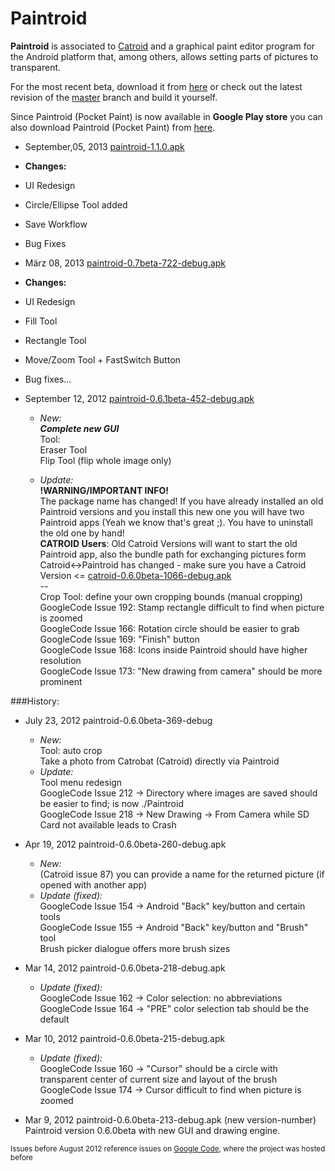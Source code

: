 Paintroid
=========

**Paintroid** is associated to [Catroid](https://github.com/Catrobat/Catroid) and a graphical paint editor program for the Android platform that, among others, allows setting parts of pictures to transparent.

For the most recent beta, download it from [here](http://jenkins.catrob.at/view/All-Categories/view/Paintroid/job/Paintroid/lastSuccessfulBuild/artifact/Paintroid/bin/) or check out the latest revision of the [master](https://github.com/Catrobat/Paintroid/commits/master) branch and build it yourself.

Since Paintroid (Pocket Paint) is now available in **Google Play store** you can also download Paintroid (Pocket Paint) from [here](https://play.google.com/store/apps/details?id=org.catrobat.paintroid).

* September,05, 2013 [paintroid-1.1.0.apk](https://play.google.com/store/apps/details?id=org.catrobat.paintroid)
 * **Changes:**
 * UI Redesign
 * Circle/Ellipse Tool added
 * Save Workflow
 * Bug Fixes


* März 08, 2013 [paintroid-0.7beta-722-debug.apk](http://jenkins.catrob.at/view/All-Categories/view/Paintroid/job/Paintroid/722/artifact/Paintroid/bin/paintroid-0.7beta-722-debug.apk)
 * **Changes:**
 * UI Redesign
 * Fill Tool
 * Rectangle Tool
 * Move/Zoom Tool + FastSwitch Button
 * Bug fixes...
 
 
 

* September 12, 2012 [paintroid-0.6.1beta-452-debug.apk](https://github.com/Catrobat/Paintroid/downloads)  
  * *New:*  
  ***Complete new GUI***  
  Tool:   
  Eraser Tool  
  Flip Tool (flip whole image only)
        
  * *Update:*  
  **!WARNING/IMPORTANT INFO!**  
  The package name has changed! If you have already installed an old Paintroid versions and you install this new one you will have two Paintroid apps (Yeah we know that's great ;). You have to uninstall the old one by hand!  
  **CATROID Users**: Old Catroid Versions will want to start the old Paintroid app, also the bundle path for exchanging pictures form Catroid<->Paintroid has changed - make sure you have a Catroid Version <= [catroid-0.6.0beta-1066-debug.apk ](https://github.com/Catrobat/Catroid/downloads)  
  --  
  Crop Tool: define your own cropping bounds (manual cropping)  
  GoogleCode Issue 192: Stamp rectangle difficult to find when picture is zoomed  
  GoogleCode Issue 166: Rotation circle should be easier to grab	 
  GoogleCode Issue 169: "Finish" button  
  GoogleCode Issue 168: Icons inside Paintroid should have higher resolution  
  GoogleCode Issue 173: "New drawing from camera" should be more prominent  


###History:

* July 23, 2012 paintroid-0.6.0beta-369-debug  
  * *New:*  
  Tool: auto crop  
  Take a photo from Catrobat (Catroid) directly via Paintroid  
  * *Update:*  
  Tool menu redesign  
  GoogleCode Issue 212 -> Directory where images are saved should be easier to find; is now ./Paintroid  
  GoogleCode Issue 218 -> New Drawing -> From Camera while SD Card not available leads to Crash   

* Apr 19, 2012 paintroid-0.6.0beta-260-debug.apk  
  * *New:*  
  (Catroid issue 87) you can provide a name for the returned picture (if opened with another app)  
  * *Update (fixed):*  
  GoogleCode Issue 154 -> Android "Back" key/button and certain tools  
  GoogleCode Issue 155 -> Android "Back" key/button and "Brush" tool  
  Brush picker dialogue offers more brush sizes  

* Mar 14, 2012 paintroid-0.6.0beta-218-debug.apk
  * *Update (fixed):*  
  GoogleCode Issue 162 -> Color selection: no abbreviations  
  GoogleCode Issue 164 -> "PRE" color selection tab should be the default  

* Mar 10, 2012 paintroid-0.6.0beta-215-debug.apk  
  * *Update (fixed):*  
  GoogleCode Issue 160 -> "Cursor" should be a circle with transparent center of current size and layout of the brush  
  GoogleCode Issue 174 -> Cursor difficult to find when picture is zoomed

* Mar 9, 2012 paintroid-0.6.0beta-213-debug.apk (new version-number)
  Paintroid version 0.6.0beta with new GUI and drawing engine.

<sub>Issues before August 2012 reference issues on [Google Code](https://code.google.com/p/catroid/issues/list?can=1&q=App%3DPaintroid+&colspec=ID+Type+Status+Priority+Owner+Summary&cells=tiles), where the project was hosted before</sub>
